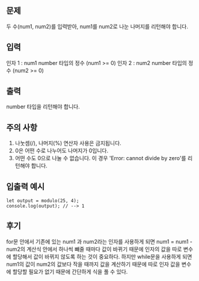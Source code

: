 ## 문제

두 수(num1, num2)를 입력받아, num1를 num2로 나눈 나머지를 리턴해야 합니다.

## 입력

인자 1 : num1
number 타입의 정수 (num1 >= 0)
인자 2 : num2
number 타입의 정수 (num2 >= 0)

## 출력

number 타입을 리턴해야 합니다.

## 주의 사항
1. 나눗셈(/), 나머지(%) 연산자 사용은 금지됩니다.
2. 0은 어떤 수로 나누어도 나머지가 0입니다.
3. 어떤 수도 0으로 나눌 수 없습니다. 이 경우 'Error: cannot divide by zero'를 리턴해야 합니다.

## 입출력 예시

```
let output = modulo(25, 4);
console.log(output); // --> 1
```

## 후기

for문 안에서 기존에 있는 num1 과 num2라는 인자를 사용하게 되면 num1 = num1 - num2의 계산식 안에서 하나씩 뺴줄 때마다 값이 바뀌기 때문에 인자의 값을 따로 변수에 할당해서 값이 바뀌지 않도록 하는 것이 중요하다.
하지만 while문을 사용하게 되면 num1의 값이 num2의 값보다 작을 때까지 값을 계산하기 때문에 따로 인자 값을 변수에 할당할 필요가 없기 때문에 간단하게 식을 풀 수 있다.